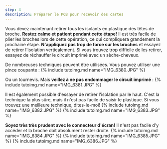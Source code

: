 ```yaml
---
step: 4
description: Préparer le PCB pour recevoir des cartes
---
```


Vous devez maintenant retirer tous les isolants en plastique des têtes de broche. **Restez calme et patient pendant cette étape!** Il est très facile de plier les broches lors de cette opération, ce qui compliquera grandement la prochaine étape. **N'appliquez pas trop de force sur les broches** et essayez de retirer l'isolation verticalement. Si vous trouvez trop difficile de les retirer, essayez de réchauffer le circuit imprimé avec un sèche-cheveux.

De nombreuses techniques peuvent être utilisées. Vous pouvez utiliser une pince coupante :
{% include tutoimg.md name="IMG_6380.JPG" %}

Ou un tournevis. Mais **veillez à ne pas endommager le circuit imprimé** :
{% include tutoimg.md name="IMG_6381.JPG" %}

Il est également possible d'essayer de retirer l'isolation par le haut. C'est la technique la plus sûre, mais il n'est pas facile de saisir le plastique. Si vous trouvez une meilleure technique, dites-le-moi!
{% include tutoimg.md name="IMG_6382.JPG" %}
{% include tutoimg.md name="IMG_6383.JPG" %}

**Soyez très très prudent avec le connecteur d'écran!** Il n'est pas facile d'y accéder et la broche doit absolument rester droite.
{% include tutoimg.md name="IMG_6384.JPG" %}
{% include tutoimg.md name="IMG_6385.JPG" %}
{% include tutoimg.md name="IMG_6386.JPG" %}

